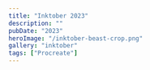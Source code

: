 ```yaml
---
title: "Inktober 2023"
description: ""
pubDate: "2023"
heroImage: "/inktober-beast-crop.png"
gallery: "inktober"
tags: ["Procreate"]
---
```

